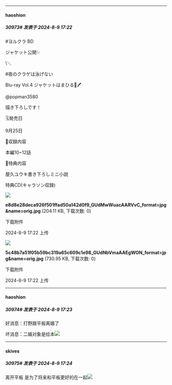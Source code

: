 ﻿
*****

####  haoshion  
##### 30973#       发表于 2024-8-9 17:22

#ヨルクラ BD

ジャケット公開✨

\＼

#夜のクラゲは泳げない

Blu-ray Vol.4 ジャケットはまひる🎨🖊️

@popman3580

 描き下ろしです！

🗓発売日

9月25日

📀収録内容

本編10~12話

🌟特典内容

屋久ユウキ書き下ろしミニ小説

特典CD(キャラソン収録)

<img src="https://img.saraba1st.com/forum/202408/09/172209mvez6b0bsvf12v1p.jpg" referrerpolicy="no-referrer">

<strong>e8d8e28deca926f501ffad50a142d0f9_GUdMwWuacAARVvC_format=jpg&amp;name=orig.jpg</strong> (204.11 KB, 下载次数: 0)

下载附件

2024-8-9 17:22 上传

<img src="https://img.saraba1st.com/forum/202408/09/172229dp1c8he7hcnpe0ex.jpg" referrerpolicy="no-referrer">

<strong>5c48b7a51f05b59bc319a65c609c1e98_GUdNbVmaAAEgWON_format=jpg&amp;name=orig.jpg</strong> (730.95 KB, 下载次数: 0)

下载附件

2024-8-9 17:22 上传

*****

####  haoshion  
##### 30974#       发表于 2024-8-9 17:23

好消息：打野跟平板离婚了

坏消息：二婚对象是绘本<img src="https://static.saraba1st.com/image/smiley/face2017/072.png" referrerpolicy="no-referrer">


*****

####  skives  
##### 30975#       发表于 2024-8-9 17:24

离开平板 是为了将来和平板更好的在一起<img src="https://static.saraba1st.com/image/smiley/face2017/076.png" referrerpolicy="no-referrer">

